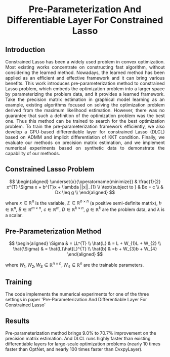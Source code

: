 # <div align="center">Pre-Parameterization And Differentiable Layer For Constrained Lasso</div>

## Introduction

<p align="justify">Constrained Lasso has been a widely used problem in convex optimization. Most existing works concentrate on constructing fast algorithm, without considering the learned method. Nowadays, the learned method has been applied as an efficient and effective framework and it can bring various benefits. This work introduces pre-parameterization method to constrained Lasso problem, which embeds the optimization problem into a larger space by parameterizing the problem data, and it provides a learned framework. Take the precision matrix estimation in graphical model learning as an example, existing algorithms focused on solving the optimization problem derived from the maximum likelihood estimation. However, there was no guarantee that such a definition of the optimization problem was the best one. Thus this method can be trained to search for the best optimization problem. To train the pre-parameterization framework efficiently, we also develop a GPU-based differentiable layer for constrained Lasso (DLCL) based on ADMM and implicit differentiation of KKT condition. Finally, we evaluate our methods on precision matrix estimation, and we implement numerical experiments based on synthetic data to demonstrate the capability of our methods. 

## Constrained Lasso Problem

$$
    \begin{aligned}
    \underset{x}{\operatorname{minimize}} &  \frac{1}{2} x^{T} \Sigma x + b^{T}x + \lambda ||x||_{1} \\
    \text{subject to } &  Bx = c \\
      &   Dx \leq g \\
    \end{aligned}
$$

where $x \in \mathbb{R}^{n}$ is the variable, $\Sigma \in \mathbb{R}^{n \times n}$ (a positive semi-definite matrix), $b \in \mathbb{R}^{n}$, $B \in \mathbb{R}^{m \times n}$, $c \in \mathbb{R}^{m}$, $D \in \mathbb{R}^{k \times n}$, $g \in \mathbb{R}^{k}$ are the problem data, and $\lambda$ is a scalar.

## Pre-Parameterization Method

$$
    \begin{aligned}
    \Sigma & = LL^{T} \\
    \hat{L} & = L + W_{1}L + W_{2} \\
    \hat{\Sigma} &  = \hat{L}\hat{L}^{T} \\
    \hat{b} & =b + W_{3}b + W_{4}
    \end{aligned}
$$

where $W_{1}, W_{2}, W_{3} \in \mathbb{R}^{n \times n}, W_{4} \in \mathbb{R}^{n}$ are the trainable parameters.

## Training
The code implements the numerical experiments for one of the three settings in paper 'Pre-Parameterization And Differentiable Layer For Constrained Lasso'

## Results

Pre-parameterization method brings 9.0% to 70.7% improvement on the precision matrix estimation. And DLCL runs highly faster than existing differentiable layers for large-scale optimization problems (nearly 10 times faster than OptNet, and nearly 100 times faster than CvxpyLayer). </p>
